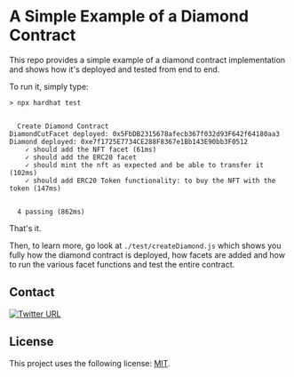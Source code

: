 # A Simple Example of a Diamond Contract

This repo provides a simple example of a diamond contract implementation and shows how it's deployed and tested from end to end.

To run it, simply type:

```shell
> npx hardhat test


  Create Diamond Contract
DiamondCutFacet deployed: 0x5FbDB2315678afecb367f032d93F642f64180aa3
Diamond deployed: 0xe7f1725E7734CE288F8367e1Bb143E90bb3F0512
    ✓ should add the NFT facet (61ms)
    ✓ should add the ERC20 facet
    ✓ should mint the nft as expected and be able to transfer it (102ms)
    ✓ should add ERC20 Token functionality: to buy the NFT with the token (147ms)


  4 passing (862ms)
```

That's it.

Then, to learn more, go look at `./test/createDiamond.js` which shows you fully how the diamond contract is deployed, how facets are added and how to run the various facet functions and test the entire contract.

## Contact
[![Twitter URL](https://img.shields.io/twitter/url/https/twitter.com/cryptojesperk.svg?style=social&label=Follow%20%40cryptojesperk)](https://twitter.com/cryptojesperk)


## License
This project uses the following license: [MIT](https://github.com/bisguzar/twitter-scraper/blob/master/LICENSE).